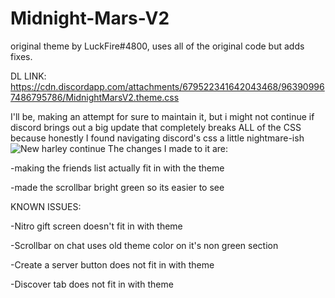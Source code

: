 # Midnight-Mars-V2
original theme by LuckFire#4800, uses all of the original code but adds fixes.

DL LINK: https://cdn.discordapp.com/attachments/679522341642043468/963909967486795786/MidnightMarsV2.theme.css

I'll be, making an attempt for sure to maintain it, but i might not continue if discord brings out a big update that completely breaks ALL of the CSS because honestly  I found navigating discord's css a little nightmare-ish
![New harley continue](https://user-images.githubusercontent.com/103460245/163261737-f8ce971e-38a7-4371-a725-0e200d05292d.PNG)
The changes I made to it are: 

-making the friends list actually fit in with the theme

-made the scrollbar bright green so its easier to see

KNOWN ISSUES:

-Nitro gift screen doesn't fit in with theme

-Scrollbar on chat uses old theme color on it's non green section

-Create a server button does not fit in with theme

-Discover tab does not fit in with theme
